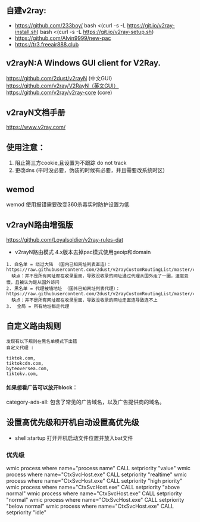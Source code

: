 ## 自建v2ray:
  * https://github.com/233boy/
  bash <(curl -s -L https://git.io/v2ray-install.sh)
  bash <(curl -s -L https://git.io/v2ray-setup.sh)
  * https://github.com/Alvin9999/new-pac
  * https://tr3.freeair888.club
## v2rayN:A Windows GUI client for V2Ray.
https://github.com/2dust/v2rayN (中文GUI）
https://github.com/v2ray/V2RayN（英文GUI）
https://github.com/v2ray/v2ray-core (core)
## v2rayN文档手册
https://www.v2ray.com/
## 使用注意：
1. 阻止第三方cookie,且设置为不跟踪 do not track
2. 更改dns (平时没必要，伪装的时候有必要，并且需要改系统时区)

## wemod
wemod 使用报错需要改变360杀毒实时防护设置为低
## v2rayN路由增强版
https://github.com/Loyalsoldier/v2ray-rules-dat
* v2rayN路由模式
  4.x版本去掉pac模式使用geoip和domain
```
1. 白名单 = 绕过大陆 （国内已知网址列表直连）：
https://raw.githubusercontent.com/2dust/v2rayCustomRoutingList/master/custom_routing_rules_whitelist
  缺点：并不是所有网址都在收录里面，导致没收录的网址通过代理从国外走了一圈，速度变慢，且被认为是从国外访问
2. 黑名单 = 代理被墙地址 （国外已知网址列表代理）：
https://raw.githubusercontent.com/2dust/v2rayCustomRoutingList/master/custom_routing_rules_blacklist
  缺点：并不是所有网址都在收录里面，导致没收录的网址走直连导致连不上
3.  全局 = 所有地址都走代理
```
## 自定义路由规则
```
发现有以下规则在黑名单模式下出错
自定义代理 :

tiktok.com,
tiktokcdn.com,
byteoversea.com,
tiktokv.com,
```

#### 如果想看广告可以放开block：
category-ads-all: 包含了常见的广告域名，以及广告提供商的域名。


## 设置高优先级和开机自动设置高优先级
* shell:startup
打开开机启动文件位置并放入bat文件


### 优先级

wmic process where name="process name" CALL setpriority "value"
wmic process where name="CtxSvcHost.exe" CALL setpriority "realtime"
wmic process where name="CtxSvcHost.exe" CALL setpriority "high priority"
wmic process where name="CtxSvcHost.exe" CALL setpriority "above normal"
wmic process where name="CtxSvcHost.exe" CALL setpriority "normal"
wmic process where name="CtxSvcHost.exe" CALL setpriority "below normal"
wmic process where name="CtxSvcHost.exe" CALL setpriority "idle"
